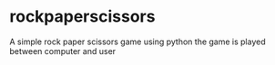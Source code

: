 # rockpaperscissors
A simple rock paper scissors game using python
the game is played between computer and user
